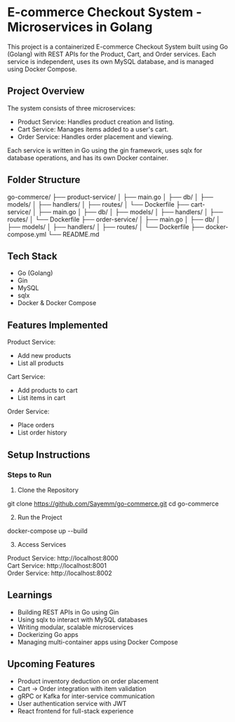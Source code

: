 # E-commerce Checkout System - Microservices in Golang

This project is a containerized E-commerce Checkout System built using Go (Golang) with REST APIs for the Product, Cart, and Order services. Each service is independent, uses its own MySQL database, and is managed using Docker Compose.

## Project Overview

The system consists of three microservices:

- Product Service: Handles product creation and listing.
- Cart Service: Manages items added to a user's cart.
- Order Service: Handles order placement and viewing.

Each service is written in Go using the gin framework, uses sqlx for database operations, and has its own Docker container.

## Folder Structure

go-commerce/
├── product-service/
│   ├── main.go
│   ├── db/
│   ├── models/
│   ├── handlers/
│   ├── routes/
│   └── Dockerfile
├── cart-service/
│   ├── main.go
│   ├── db/
│   ├── models/
│   ├── handlers/
│   ├── routes/
│   └── Dockerfile
├── order-service/
│   ├── main.go
│   ├── db/
│   ├── models/
│   ├── handlers/
│   ├── routes/
│   └── Dockerfile
├── docker-compose.yml
└── README.md

## Tech Stack

- Go (Golang)
- Gin
- MySQL
- sqlx
- Docker & Docker Compose

## Features Implemented

Product Service:
- Add new products
- List all products

Cart Service:
- Add products to cart
- List items in cart

Order Service:
- Place orders
- List order history

## Setup Instructions

### Steps to Run

1. Clone the Repository

git clone https://github.com/Sayemm/go-commerce.git
cd go-commerce

2. Run the Project

docker-compose up --build

3. Access Services

Product Service: http://localhost:8000  
Cart Service: http://localhost:8001  
Order Service: http://localhost:8002

## Learnings

- Building REST APIs in Go using Gin
- Using sqlx to interact with MySQL databases
- Writing modular, scalable microservices
- Dockerizing Go apps
- Managing multi-container apps using Docker Compose

## Upcoming Features

- Product inventory deduction on order placement
- Cart → Order integration with item validation
- gRPC or Kafka for inter-service communication
- User authentication service with JWT
- React frontend for full-stack experience
